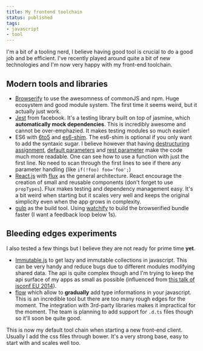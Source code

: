 ```yaml
---
title: My frontend toolchain
status: published
tags:
- javascript
- tool
---
```


I'm a bit of a tooling nerd, I believe having good tool is crucial to do a good job and be efficient. I've recently played around quite a bit of new technologies and I'm now very happy with my front-end toolchain.

## Modern tools and libraries

* [Browserify](http://browserify.org/) to use the awesomness of commonJS and npm. Huge ecosystem and good module system. The first time it seems weird, but it actually just work.
* [Jest](http://facebook.github.io/jest/) from facebook. It's a testing library built on top of jasmine, which **automatically mock dependencies**. This is incredibly awesome and cannot be over-emphazied. It makes testing modules so much easier!
* ES6 with [6to5](https://6to5.org/index.html) and [es6-shim](https://www.npmjs.com/package/es6-shim). The es6-shim is optional if you only want to add the syntaxic sugar. I believe however that having [destructuring assignment](https://developer.mozilla.org/en-US/docs/Web/JavaScript/Reference/Operators/Destructuring_assignment), [default parameters](https://developer.mozilla.org/en-US/docs/Web/JavaScript/Reference/Functions/Default_parameters) and [rest parameter](https://developer.mozilla.org/en-US/docs/Web/JavaScript/Reference/Functions/rest_parameters) make the code much more readable. One can see how to use a function with just the first line. No need to scan through the first lines to see if there any parameter handling (like `if(!foo) foo='foo';`)
* [React.js](https://facebook.github.io/react/) with [flux](https://github.com/facebook/flux) as the general architecture. React encourage the creation of small and reusable components (don't forget to use `propTypes`). Flux makes testing and dependency management easy. It's a bit weird when starting but it scales very well and keeps the original simplicity even when the app grows in complexity.
* [gulp](http://gulpjs.com/) as the build tool. Using [watchify](https://github.com/gulpjs/gulp/blob/master/docs/recipes/fast-browserify-builds-with-watchify.md) to build the browserified bundle faster (I want a feedback loop below 1s).

## Bleeding edges experiments
I also tested a few things but I believe they are not ready for prime time **yet**.

* [Immutable.js](https://github.com/facebook/immutable-js) to get lazy and immutable collections in javascript. This can be very handy and reduce bugs due to different modules modifying shared data. The api is quite complex though and I'm trying to keep the api surface of my apps as small as possible (influenced from [this talk of jsconf EU 2014](https://www.youtube.com/watch?v=4anAwXYqLG8)).
* [flow](http://flowtype.org/) which allow to **gradually** add type informations in your javascript. This is an incredible tool but there are too many rough edges for the moment. The integration with 3rd-party libraries makes it impractical for the moment. The team is planning to add support for `.d.ts` files though so it'll soon be quite good.

This is now my default tool chain when starting a new front-end client. Usually I add the css files through bower. It's a very strong base, easy to start with and scales well too.